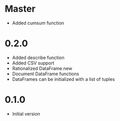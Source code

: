 # Master
- Added cumsum function

# 0.2.0
- Added describe function
- Added CSV support
- Rationalized DataFrame.new
- Document DataFrame functions
- DataFrames can be initialized with a list of tuples

# 0.1.0
- Initial version
